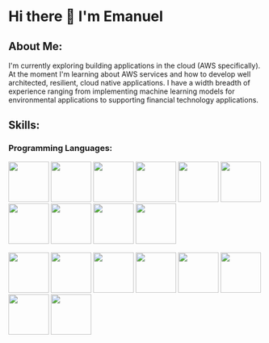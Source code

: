 # Hi there 👋 I'm Emanuel

## About Me:
I'm currently exploring building applications in the cloud (AWS specifically). At the moment I'm learning about AWS services and how to develop well architected, resilient, cloud native applications. I have a width breadth of experience ranging from implementing machine learning models for environmental applications to supporting financial technology applications.

## Skills:
### Programming Languages:
<p float="left">
<img src="https://upload.wikimedia.org/wikipedia/commons/thumb/c/c3/Python-logo-notext.svg/1869px-Python-logo-notext.svg.png" width="80" height="80">
<img src="https://upload.wikimedia.org/wikipedia/en/thumb/3/30/Java_programming_language_logo.svg/182px-Java_programming_language_logo.svg.png" width="80" height="80"></img>
<img src="https://cpl.thalesgroup.com/sites/default/files/inline-images/microsoft-sql_server.png" width="80" height="80"></img>
<img src="https://upload.wikimedia.org/wikipedia/commons/thumb/7/73/Arduino_IDE_logo.svg/2048px-Arduino_IDE_logo.svg.png" width="80" height="80"></img>
<img src="https://upload.wikimedia.org/wikipedia/commons/thumb/6/6a/JavaScript-logo.png/640px-JavaScript-logo.png" width="80" height="80"></img>
<img src="https://cdn.pixabay.com/photo/2017/08/05/11/16/logo-2582748_960_720.png" width="80" height="80"></img>
<img src="https://upload.wikimedia.org/wikipedia/commons/thumb/d/d5/CSS3_logo_and_wordmark.svg/1452px-CSS3_logo_and_wordmark.svg.png" width="80" height="80"></img>
<img src="https://github.com/meagle21/meagle21/blob/0612e0791758156fcf8dcc4de04a95e18fcc7403/aws-certified-cloud-practitioner.png" width="80" height="80"></img>
<img src="https://upload.wikimedia.org/wikipedia/commons/thumb/0/0a/Unofficial_Windows_logo_variant_-_2002%E2%80%932012_%28Multicolored%29.svg/2321px-Unofficial_Windows_logo_variant_-_2002%E2%80%932012_%28Multicolored%29.svg.png" width="80" height="80"></img>
<img src="https://upload.wikimedia.org/wikipedia/commons/thumb/d/df/ArcGIS_logo.png/800px-ArcGIS_logo.png" width="80" height="80"></img>
</p>
<p float="left">
<img src="https://upload.wikimedia.org/wikipedia/commons/thumb/9/91/QGIS_logo_new.svg/1200px-QGIS_logo_new.svg.png" width="80" height="80"></img>
<img src="https://tysonbarrett.com/introR/Figures/RStudio_logo.png" width="80" height="80"></img>
<img src="https://upload.wikimedia.org/wikipedia/commons/thumb/2/22/Pandas_mark.svg/1200px-Pandas_mark.svg.png" width="80" height="80"></img>
<img src="https://geopandas.org/en/stable/_images/geopandas_icon.png" width="80" height="80"></img>
<img src="https://upload.wikimedia.org/wikipedia/commons/2/21/Matlab_Logo.png" width="80" height="80"></img>
<img src="https://github.com/scikit-learn/scikit-learn/blob/94f0d6aa7b2d3bdc3d60507daca9b83c7e8b7633/doc/logos/scikit-learn-logo.png" width="80" height="80"></img>
<img src="https://serkonda7.gallerycdn.vsassets.io/extensions/serkonda7/vscode-vba/0.9.3/1695545193901/Microsoft.VisualStudio.Services.Icons.Default" width="80" height="80"></img>
<img src="https://python.gotrained.com/wp-content/uploads/2019/02/boto3.png" width="80" height="80"></img>
</p>
